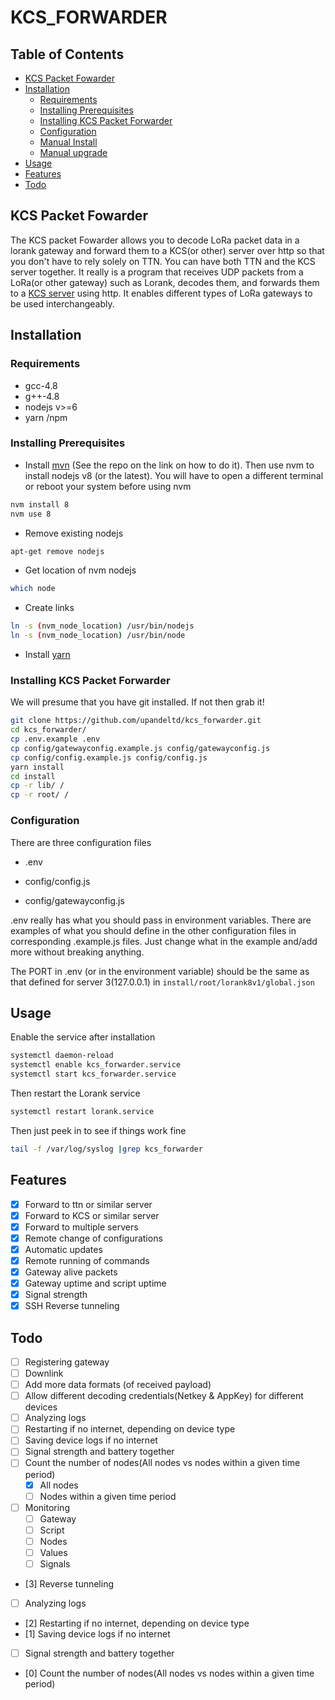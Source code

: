 # KCS_FORWARDER
## Table of Contents

- [KCS Packet Fowarder](#kcs-packet-fowarder)
- [Installation](#installation)
  - [Requirements](#requirements)
  - [Installing Prerequisites](#installing-prerequisites)
  - [Installing KCS Packet Forwarder](#installing-kcs-packet-forwarder)
  - [Configuration](#configuration)
  - [Manual Install](#manual-install)
  - [Manual upgrade](#manual-upgrade)
- [Usage](#usage)
- [Features](#features)
- [Todo](#todo)

<!-- END doctoc generated TOC please keep comment here to allow auto update -->

## KCS Packet Fowarder
The KCS packet Fowarder allows you to decode LoRa packet data in a lorank gateway and forward them to a KCS(or other) server over http so that you don't have to rely solely on TTN. You can have both TTN and the KCS server together. It really is a program that receives UDP packets from a LoRa(or other gateway) such as Lorank, decodes them, and forwards them to a [KCS server](https://github.com/upandeltd/vipimo_platform) using http. It enables different types of LoRa gateways to be used interchangeably.

## Installation

### Requirements
- gcc-4.8 
- g++-4.8
- nodejs v>=6
- yarn /npm


### Installing Prerequisites

- Install [mvn](https://github.com/creationix/nvm/blob/v0.33.2/install.sh) (See the repo on the link on how to do it). Then use nvm to install nodejs v8 (or the latest). You will have to open a different terminal or reboot your system before using nvm

```sh
nvm install 8
nvm use 8
```

- Remove existing nodejs

```sh
apt-get remove nodejs
```

- Get location of nvm nodejs

```sh
which node
```

- Create links

```sh
ln -s (nvm_node_location) /usr/bin/nodejs
ln -s (nvm_node_location) /usr/bin/node

```

- Install [yarn](https://yarnpkg.com/lang/en/docs/install/)

### Installing KCS Packet Forwarder

We will presume that you have git installed. If not then grab it!


```sh
git clone https://github.com/upandeltd/kcs_forwarder.git
cd kcs_forwarder/
cp .env.example .env
cp config/gatewayconfig.example.js config/gatewayconfig.js
cp config/config.example.js config/config.js
yarn install
cd install
cp -r lib/ /
cp -r root/ /
```


### Configuration

There are three configuration files

- .env

- config/config.js

- config/gatewayconfig.js

.env really has what you should pass in environment variables. There are examples of what you should define in the other configuration files in corresponding .example.js files. Just change what in the example and/add more without breaking anything.

The PORT in .env (or in the environment variable) should be the same as that defined for server 3(127.0.0.1) in ```install/root/lorank8v1/global.json``` 


## Usage

Enable the service after installation

```sh
systemctl daemon-reload
systemctl enable kcs_forwarder.service
systemctl start kcs_forwarder.service
```

Then restart the Lorank service
```sh
systemctl restart lorank.service
```

Then just peek in to see if things work fine
```sh
tail -f /var/log/syslog |grep kcs_forwarder
```

## Features
- [x] Forward to ttn or similar server
- [x] Forward to KCS or similar server
- [x] Forward to multiple servers
- [x] Remote change of configurations
- [x] Automatic updates
- [x] Remote running of commands
- [x] Gateway alive packets
- [x] Gateway uptime and script uptime
- [x] Signal strength
- [x] SSH Reverse tunneling

## Todo
- [ ] Registering gateway
- [ ] Downlink
- [ ] Add more data formats (of received payload)
- [ ] Allow different decoding credentials(Netkey & AppKey) for different devices
- [ ] Analyzing logs
- [ ] Restarting if no internet, depending on device type
- [ ] Saving device logs if no internet
- [ ] Signal strength and battery together
- [ ] Count the number of nodes(All nodes vs nodes within a given time period)
  - [x] All nodes
  - [ ] Nodes within a given time period
- [ ] Monitoring
  - [ ] Gateway
  - [ ] Script
  - [ ] Nodes
  - [ ] Values
  - [ ] Signals
- [3] Reverse tunneling
- [ ] Analyzing logs
- [2] Restarting if no internet, depending on device type
- [1] Saving device logs if no internet
- [ ] Signal strength and battery together
- [0] Count the number of nodes(All nodes vs nodes within a given time period)

